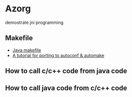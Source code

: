 # Azorg
demostrate jni programming

## Makefile
* [Java makefile](http://www.cs.swarthmore.edu/~newhall/unixhelp/javamakefiles.html)
* [A tutorial for porting to autoconf & automake](http://mij.oltrelinux.com/devel/autoconf-automake/) 

## How to call c/c++ code from java code

## How to call java code from c/c++ code
